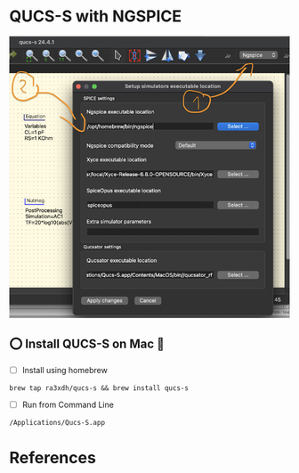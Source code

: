 # QUCS-S with NGSPICE


![image](images/simulator-ngspice-settings.png)

## :o: Install QUCS-S on Mac :apple:

- [ ] Install using homebrew

```
brew tap ra3xdh/qucs-s && brew install qucs-s
```

- [ ] Run from Command Line

```
/Applications/Qucs-S.app
```

# References
